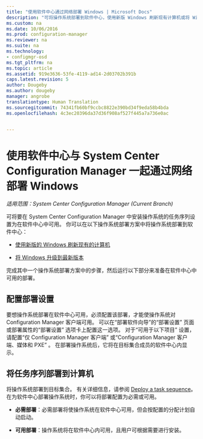 ```yaml
---
title: "使用软件中心通过网络部署 Windows | Microsoft Docs"
description: "可将操作系统部署到软件中心，使用新版 Windows 刷新现有计算机或将 Windows 升级到最新版本。"
ms.custom: na
ms.date: 10/06/2016
ms.prod: configuration-manager
ms.reviewer: na
ms.suite: na
ms.technology:
- configmgr-osd
ms.tgt_pltfrm: na
ms.topic: article
ms.assetid: 919e3636-53fe-4119-ad14-2d03702b391b
caps.latest.revision: 5
author: Dougeby
ms.author: dougeby
manager: angrobe
translationtype: Human Translation
ms.sourcegitcommit: 74341fb60bf9ccbc8822e390bd34f9eda58b4bda
ms.openlocfilehash: 4c3ec20396da37d36f908af527f445a7a736e0ac


---
```

# <a name="use-software-center-to-deploy-windows-over-the-network-with-system-center-configuration-manager"></a>使用软件中心与 System Center Configuration Manager 一起通过网络部署 Windows

*适用范围：System Center Configuration Manager (Current Branch)*

可将要在 System Center Configuration Manager 中安装操作系统的任务序列设置为在软件中心中可用。 你可以在以下操作系统部署方案中将操作系统部署到软件中心：  

-   [使用新版的 Windows 刷新现有的计算机](refresh-an-existing-computer-with-a-new-version-of-windows.md)  

-   [将 Windows 升级到最新版本](upgrade-windows-to-the-latest-version.md)  

 完成其中一个操作系统部署方案中的步骤，然后运行以下部分来准备在软件中心中可用的部署。  

## <a name="configure-deployment-settings"></a>配置部署设置  
 要想操作系统部署在软件中心可用，必须配置该部署，才能使操作系统对 Configuration Manager 客户端可用。 可以在“部署软件向导”的“部署设置”  页面或部署属性的“部署设置”  选项卡上配置这一选项。  对于“可用于以下项目”  设置，请配置“仅 Configuration Manager 客户端”  或“Configuration Manager 客户端、媒体和 PXE” 。 在部署操作系统后，它将在目标集合成员的软件中心内显示。  

##  <a name="a-namebkmkdeploya-deploy-the-task-sequence-to-computers"></a><a name="BKMK_Deploy"></a> 将任务序列部署到计算机  
 将操作系统部署到目标集合。 有关详细信息，请参阅 [Deploy a task sequence](manage-task-sequences-to-automate-tasks.md#BKMK_DeployTS)。 在为软件中心部署操作系统时，你可以将部署配置为必需或可用。  

-   **必需部署**：必需部署将使操作系统在软件中心可用，但会按配置的分配计划自动启动。  

-   **可用部署**：操作系统将在软件中心内可用，且用户可根据需要进行安装。  



<!--HONumber=Dec16_HO3-->


